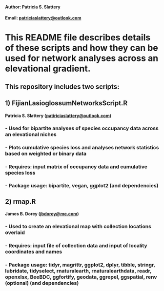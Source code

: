 #### Author: Patricia S. Slattery
#### Email: patriciaslattery@outlook.com

# This README file describes details of these scripts and how they can be used for network analyses across an elevational gradient. 

## This repository includes two scripts:

## 1) FijianLasioglossumNetworksScript.R
#### Patricia S. Slattery (patiriciaslattery@outlook.com)
### - Used for bipartite analyses of species occupancy data across an elevational niches
### - Plots cumulative species loss and analyses network statistics based on weighted or binary data 
### - Requires: input matrix of occupancy data and cumulative species loss
### - Package usage: bipartite, vegan, ggplot2 (and dependencies)

## 2) rmap.R
#### James B. Dorey (jbdorey@me.com)
### - Used to create an elevational map with collection locations overlaid
### - Requires: input file of collection data and input of locality coordinates and names
### - Package usage: tidyr, magrittr, ggplot2, dplyr, tibble, stringr, lubridate, tidyselect, rnaturalearth, rnaturalearthdata, readr, openxlsx, BeeBDC, ggfortify, geodata, ggrepel, ggspatial, renv (optional) (and dependencies)
